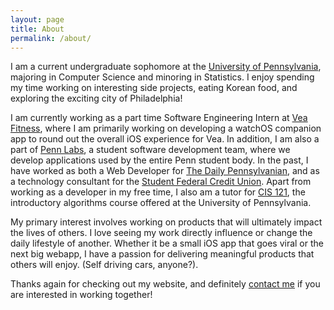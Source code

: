 ```yaml
---
layout: page
title: About
permalink: /about/
---
```


I am a current undergraduate sophomore at the [University of Pennsylvania](http://www.upenn.edu/), majoring in Computer Science and minoring in Statistics. I enjoy spending my time working on interesting side projects, eating Korean food, and exploring the exciting city of Philadelphia!

I am currently working as a part time Software Engineering Intern at [Vea Fitness](http://www.vealife.com/), where I am primarily working on developing a watchOS companion app to round out the overall iOS experience for Vea. In addition, I am also a part of [Penn Labs](http://pennlabs.org/), a student software development team, where we develop applications used by the entire Penn student body. In the past, I have worked as both a Web Developer for [The Daily Pennsylvanian](http://www.thedp.com/), and as a technology consultant for the [Student Federal Credit Union](https://www.upennsfcu.org/). Apart from working as a developer in my free time, I also am a tutor for [CIS 121](http://www.seas.upenn.edu/~cis121/current/), the introductory algorithms course offered at the University of Pennsylvania.

My primary interest involves working on products that will ultimately impact the lives of others. I love seeing my work directly influence or change the daily lifestyle of another. Whether it be a small iOS app that goes viral or the next big webapp, I have a passion for delivering meaningful products that others will enjoy. (Self driving cars, anyone?).

Thanks again for checking out my website, and definitely [contact me](mailto:gaoj@seas.upenn.edu) if you are interested in working together!

